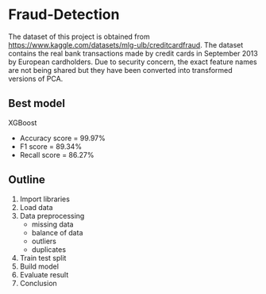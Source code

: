 # Fraud-Detection

The dataset of this project is obtained from https://www.kaggle.com/datasets/mlg-ulb/creditcardfraud. The dataset contains the real bank transactions made by credit cards in September 2013 by European cardholders. Due to security concern, the exact feature names are not being shared but they have been converted into transformed versions of PCA.

## Best model
XGBoost
- Accuracy score = 99.97%
- F1 score = 89.34%
- Recall score = 86.27%

## Outline
1) Import libraries
2) Load data
3) Data preprocessing
    - missing data
    - balance of data
    - outliers
    - duplicates
4) Train test split
5) Build model
6) Evaluate result
7) Conclusion
